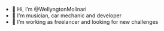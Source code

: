 - 👋 Hi, I’m @WellyngtonMolinari
- 👀 I'm musician, car mechanic and developer
- 💞️ I’m working as freelancer and looking for new challenges

<!---
WellyngtonMolinari/WellyngtonMolinari is a ✨ special ✨ repository because its `README.md` (this file) appears on your GitHub profile.
You can click the Preview link to take a look at your changes.
--->
